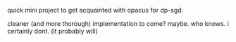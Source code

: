 quick mini project to get acquainted with opacus for dp-sgd. 

cleaner (and more thorough) implementation to come? maybe. who knows. i certainly dont. (it probably will)
